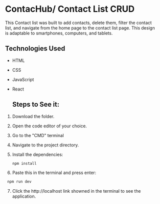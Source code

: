 # ContacHub/ Contact List CRUD

This Contact list was built to add contacts, delete them, filter the contact list, and navigate from the home page to the contact list page. This design is adaptable to smartphones, computers, and tablets.

## Technologies Used

- HTML
- CSS
- JavaScript
- React

  ## Steps to See it:

1. Download the folder.
2. Open the code editor of your choice.
3. Go to the "CMD" terminal
4. Navigate to the project directory.
5. Install the dependencies:

   ```bash
   npm install
   
6. Paste this in the terminal and press enter:

  ```bash
   npm run dev
  ```
7. Click the http://localhost link showned in the terminal to see the application.
